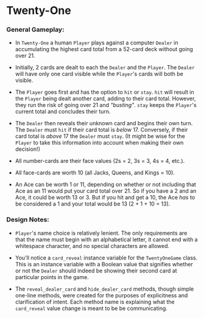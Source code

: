 # Twenty-One

### General Gameplay:

- In `Twenty-One` a human `Player` plays against a computer `Dealer`
in accumulating the highest card total from a 52-card deck without
going over 21.

- Initially, 2 cards are dealt to each the `Dealer` and the `Player`.
The `Dealer` will have only one card visible while the `Player`'s cards
will both be visible.

- The `Player` goes first and has the option to `hit` or `stay`.
`hit` will result in the `Player` being dealt another card,
adding to their card total. However, they run the risk of going
over 21 and *"busting"*. `stay` keeps the `Player`'s current total
and concludes their turn.

- The `Dealer` then reveals their unknown card and begins their own turn.
The `Dealer` must `hit` if their card total is *below* 17. Conversely, if
their card total is *above* 17 the `Dealer` must `stay`. (It might be wise
for the `Player` to take this information into account when making their
own decision!)

- All number-cards are their face values (2s = 2, 3s = 3, 4s = 4, etc.).

- All face-cards are worth 10 (all Jacks, Queens, and Kings = 10).

- An Ace can be worth 1 or 11, depending on whether or not including
that Ace as an 11 would put your card total over 21. So if you have a 2 and
an Ace, it could be worth 13 or 3. But if you hit and get a 10, the Ace *has*
to be considered a 1 and your total would be 13 (2 + 1 + 10 = 13).

### Design Notes:

- `Player`'s name choice is relatively lenient. The only requirements are that
the name must begin with an alphabetical letter, it cannot end with a whitespace
character, and no special characters are allowed.

- You'll notice a `card_reveal` instance variable for the `TwentyOneGame` class.
This is an instance variable with a Boolean value that signifies whether or not
the `Dealer` should indeed be showing their second card at particular points in
the game.

- The `reveal_dealer_card` and `hide_dealer_card` methods, though simple one-line
methods, were created for the purposes of explicitness and clarification of intent.
Each method name is explaining what the `card_reveal` value change is meant to be
be communicating.
